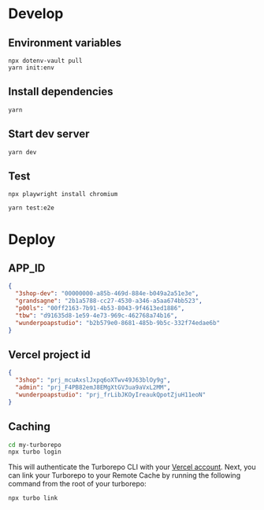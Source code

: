 # Develop

## Environment variables

```
npx dotenv-vault pull
yarn init:env
```

## Install dependencies

`yarn`

## Start dev server

`yarn dev`

## Test

`npx playwright install chromium`

`yarn test:e2e`

# Deploy

## APP_ID

```json
{
  "3shop-dev": "00000000-a85b-469d-884e-b049a2a51e3e",
  "grandsagne": "2b1a5788-cc27-4530-a346-a5aa674bb523",
  "p00ls": "00ff2163-7b91-4b53-8043-9f4613ed1886",
  "tbw": "d91635d8-1e59-4e73-969c-462768a74b16",
  "wunderpoapstudio": "b2b579e0-8681-485b-9b5c-332f74edae6b"
}
```

## Vercel project id

```json
{
  "3shop": "prj_mcuAxslJxpq6oXTwv49J63blOy9g",
  "admin": "prj_F4PB82emJ8EMgXtGV3ua9aVxL2MM",
  "wunderpoapstudio": "prj_frLibJKOyIreaukQpotZjuH11eoN"
}
```

## Caching

```sh
cd my-turborepo
npx turbo login
```

This will authenticate the Turborepo CLI with your [Vercel account](https://vercel.com/docs/concepts/personal-accounts/overview).
Next, you can link your Turborepo to your Remote Cache by running the following command from the root of your turborepo:

```
npx turbo link
```
